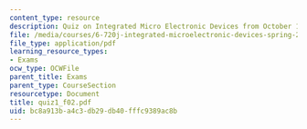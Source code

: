 ```yaml
---
content_type: resource
description: Quiz on Integrated Micro Electronic Devices from October 10, 2002.
file: /media/courses/6-720j-integrated-microelectronic-devices-spring-2007/bc8a913ba4c3db29db40fffc9389ac8b_quiz1_f02.pdf
file_type: application/pdf
learning_resource_types:
- Exams
ocw_type: OCWFile
parent_title: Exams
parent_type: CourseSection
resourcetype: Document
title: quiz1_f02.pdf
uid: bc8a913b-a4c3-db29-db40-fffc9389ac8b
---
```

